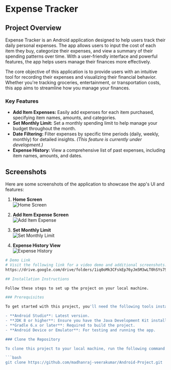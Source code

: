 # Expense Tracker

## Project Overview

Expense Tracker is an Android application designed to help users track their daily personal expenses. The app allows users to input the cost of each item they buy, categorize their expenses, and view a summary of their spending patterns over time. With a user-friendly interface and powerful features, the app helps users manage their finances more effectively.

The core objective of this application is to provide users with an intuitive tool for recording their expenses and visualizing their financial behavior. Whether you're tracking groceries, entertainment, or transportation costs, this app aims to streamline how you manage your finances.

### Key Features
- **Add Item Expenses:** Easily add expenses for each item purchased, specifying item names, amounts, and categories.
- **Set Monthly Limit:** Set a monthly spending limit to help manage your budget throughout the month.
- **Date Filtering:** Filter expenses by specific time periods (daily, weekly, monthly) for detailed insights. *(This feature is currently under development.)*
- **Expense History:** View a comprehensive list of past expenses, including item names, amounts, and dates.

## Screenshots

Here are some screenshots of the application to showcase the app's UI and features:

1. **Home Screen**  
   ![Home Screen](assets/screenshots/home_screen.png)
   
2. **Add Item Expense Screen**  
   ![Add Item Expense](assets/screenshots/add_item_expense.png)

3. **Set Monthly Limit**  
   ![Set Monthly Limit](assets/screenshots/monthly_limit.png)

4. **Expense History View**  
   ![Expense History](assets/screenshots/expense_history.png)

```bash
# Demo Link
# Visit the following link for a video demo and additional screenshots:
https://drive.google.com/drive/folders/1iq0oMk3CFskEp76yJm5M3wLT0hSYs7S3?usp=sharing

## Installation Instructions

Follow these steps to set up the project on your local machine.

### Prerequisites

To get started with this project, you'll need the following tools installed on your system:

- **Android Studio**: Latest version.
- **JDK 8 or higher**: Ensure you have the Java Development Kit installed.
- **Gradle 6.x or later**: Required to build the project.
- **Android Device or Emulator**: For testing and running the app.

### Clone the Repository

To clone this project to your local machine, run the following command in your terminal:

```bash
git clone https://github.com/madhanraj-veerakumar/Android-Project.git

